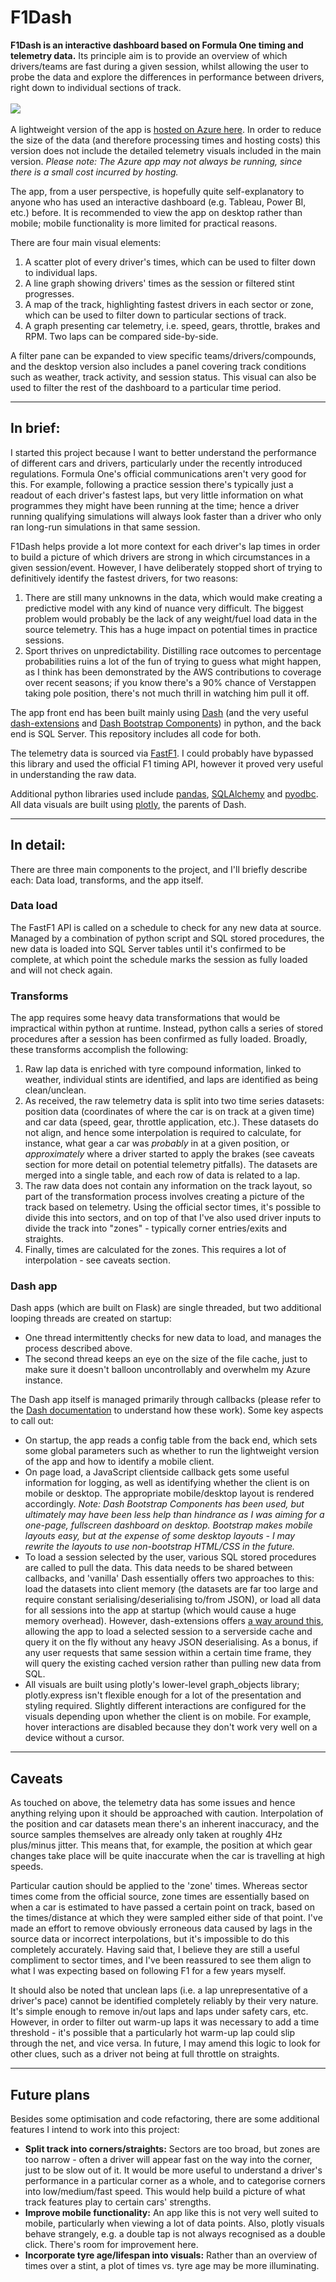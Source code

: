 # F1Dash

**F1Dash is an interactive dashboard based on Formula One timing and telemetry data.** Its principle aim is to provide an overview of which drivers/teams are fast during a given session, whilst allowing the user to probe the data and explore the differences in performance between drivers, right down to individual sections of track.
\
\
<img src="./assets/screenshot.png">
\
\
A lightweight version of the app is [hosted on Azure here](https://f1dash.azurewebsites.net/). In order to reduce the size of the data (and therefore processing times and hosting costs) this version does not include the detailed telemetry visuals included in the main version. *Please note: The Azure app may not always be running, since there is a small cost incurred by hosting.*

The app, from a user perspective, is hopefully quite self-explanatory to anyone who has used an interactive dashboard (e.g. Tableau, Power BI, etc.) before. It is recommended to view the app on desktop rather than mobile; mobile functionality is more limited for practical reasons.

There are four main visual elements:

1. A scatter plot of every driver's times, which can be used to filter down to individual laps.
2. A line graph showing drivers' times as the session or filtered stint progresses.
3. A map of the track, highlighting fastest drivers in each sector or zone, which can be used to filter down to particular sections of track.
4. A graph presenting car telemetry, i.e. speed, gears, throttle, brakes and RPM. Two laps can be compared side-by-side.

A filter pane can be expanded to view specific teams/drivers/compounds, and the desktop version also includes a panel covering track conditions such as weather, track activity, and session status. This visual can also be used to filter the rest of the dashboard to a particular time period.

---

## In brief:

I started this project because I want to better understand the performance of different cars and drivers, particularly under the recently introduced regulations. Formula One's official communications aren't very good for this. For example, following a practice session there's typically just a readout of each driver's fastest laps, but very little information on what programmes they might have been running at the time; hence a driver running qualifying simulations will always look faster than a driver who only ran long-run simulations in that same session.

F1Dash helps provide a lot more context for each driver's lap times in order to build a picture of which drivers are strong in which circumstances in a given session/event. However, I have deliberately stopped short of trying to definitively identify the fastest drivers, for two reasons:
1. There are still many unknowns in the data, which would make creating a predictive model with any kind of nuance very difficult. The biggest problem would probably be the lack of any weight/fuel load data in the source telemetry. This has a huge impact on potential times in practice sessions.
2. Sport thrives on unpredictability. Distilling race outcomes to percentage probabilities ruins a lot of the fun of trying to guess what might happen, as I think has been demonstrated by the AWS contributions to coverage over recent seasons; if you know there's a 90% chance of Verstappen taking pole position, there's not much thrill in watching him pull it off.

The app front end has been built mainly using [Dash](https://dash.plotly.com/introduction) (and the very useful [dash-extensions](https://github.com/thedirtyfew/dash-extensions) and [Dash Bootstrap Components](https://dash-bootstrap-components.opensource.faculty.ai/)) in python, and the back end is SQL Server. This repository includes all code for both.

The telemetry data is sourced via [FastF1](https://github.com/theOehrly/Fast-F1). I could probably have bypassed this library and used the official F1 timing API, however it proved very useful in understanding the raw data.

Additional python libraries used include [pandas](https://pandas.pydata.org/), [SQLAlchemy](https://www.sqlalchemy.org/) and [pyodbc](https://github.com/mkleehammer/pyodbc). All data visuals are built using [plotly](https://plotly.com/python/), the parents of Dash.

---

## In detail:

There are three main components to the project, and I'll briefly describe each: Data load, transforms, and the app itself.

### Data load
The FastF1 API is called on a schedule to check for any new data at source. Managed by a combination of python script and SQL stored procedures, the new data is loaded into SQL Server tables until it's confirmed to be complete, at which point the schedule marks the session as fully loaded and will not check again.

### Transforms
The app requires some heavy data transformations that would be impractical within python at runtime. Instead, python calls a series of stored procedures after a session has been confirmed as fully loaded. Broadly, these transforms accomplish the following:

1. Raw lap data is enriched with tyre compound information, linked to weather, individual stints are identified, and laps are identified as being clean/unclean.
2. As received, the raw telemetry data is split into two time series datasets: position data (coordinates of where the car is on track at a given time) and car data (speed, gear, throttle application, etc.). These datasets do not align, and hence some interpolation is required to calculate, for instance, what gear a car was *probably* in at a given position, or *approximately* where a driver started to apply the brakes (see caveats section for more detail on potential telemetry pitfalls). The datasets are merged into a single table, and each row of data is related to a lap.
3. The raw data does not contain any information on the track layout, so part of the transformation process involves creating a picture of the track based on telemetry. Using the official sector times, it's possible to divide this into sectors, and on top of that I've also used driver inputs to divide the track into "zones" - typically corner entries/exits and straights.
4. Finally, times are calculated for the zones. This requires a lot of interpolation - see caveats section.

### Dash app
Dash apps (which are built on Flask) are single threaded, but two additional looping threads are created on startup:
- One thread intermittently checks for new data to load, and manages the process described above.
- The second thread keeps an eye on the size of the file cache, just to make sure it doesn't balloon uncontrollably and overwhelm my Azure instance.

The Dash app itself is managed primarily through callbacks (please refer to the [Dash documentation](https://dash.plotly.com/basic-callbacks) to understand how these work). Some key aspects to call out:
- On startup, the app reads a config table from the back end, which sets some global parameters such as whether to run the lightweight version of the app and how to identify a mobile client.
- On page load, a JavaScript clientside callback gets some useful information for logging, as well as identifying whether the client is on mobile or desktop. The appropriate mobile/desktop layout is rendered accordingly. *Note: Dash Bootstrap Components has been used, but ultimately may have been less help than hindrance as I was aiming for a one-page, fullscreen dashboard on desktop. Bootstrap makes mobile layouts easy, but at the expense of some desktop layouts - I may rewrite the layouts to use non-bootstrap HTML/CSS in the future.*
- To load a session selected by the user, various SQL stored procedures are called to pull the data. This data needs to be shared between callbacks, and 'vanilla' Dash essentially offers two approaches to this: load the datasets into client memory (the datasets are far too large and require constant serialising/deserialising to/from JSON), or load all data for all sessions into the app at startup (which would cause a huge memory overhead). However, dash-extensions offers [a way around this](https://www.dash-extensions.com/transforms/serverside-output-transform), allowing the app to load a selected session to a serverside cache and query it on the fly without any heavy JSON deserialising. As a bonus, if any user requests that same session within a certain time frame, they will query the existing cached version rather than pulling new data from SQL.
- All visuals are built using plotly's lower-level graph_objects library; plotly.express isn't flexible enough for a lot of the presentation and styling required. Slightly different interactions are configured for the visuals depending upon whether the client is on mobile. For example, hover interactions are disabled because they don't work very well on a device without a cursor.

---

## Caveats

As touched on above, the telemetry data has some issues and hence anything relying upon it should be approached with caution. Interpolation of the position and car datasets mean there's an inherent inaccuracy, and the source samples themselves are already only taken at roughly 4Hz plus/minus jitter. This means that, for example, the position at which gear changes take place will be quite inaccurate when the car is travelling at high speeds.

Particular caution should be applied to the 'zone' times. Whereas sector times come from the official source, zone times are essentially based on when a car is estimated to have passed a certain point on track, based on the times/distance at which they were sampled either side of that point. I've made an effort to remove obviously erroneous data caused by lags in the source data or incorrect interpolations, but it's impossible to do this completely accurately. Having said that, I believe they are still a useful compliment to sector times, and I've been reassured to see them align to what I was expecting based on following F1 for a few years myself.

It should also be noted that unclean laps (i.e. a lap unrepresentative of a driver's pace) cannot be identified completely reliably by their very nature. It's simple enough to remove in/out laps and laps under safety cars, etc. However, in order to filter out warm-up laps it was necessary to add a time threshold - it's possible that a particularly hot warm-up lap could slip through the net, and vice versa. In future, I may amend this logic to look for other clues, such as a driver not being at full throttle on straights.

---

## Future plans

Besides some optimisation and code refactoring, there are some additional features I intend to work into this project:

- **Split track into corners/straights:** Sectors are too broad, but zones are too narrow - often a driver will appear fast on the way into the corner, just to be slow out of it. It would be more useful to understand a driver's performance in a particular corner as a whole, and to categorise corners into low/medium/fast speed. This would help build a picture of what track features play to certain cars' strengths.
- **Improve mobile functionality:** An app like this is not very well suited to mobile, particularly when viewing a lot of data points. Also, plotly visuals behave strangely, e.g. a double tap is not always recognised as a double click. There's room for improvement here.
- **Incorporate tyre age/lifespan into visuals:** Rather than an overview of times over a stint, a plot of times vs. tyre age may be more illuminating.